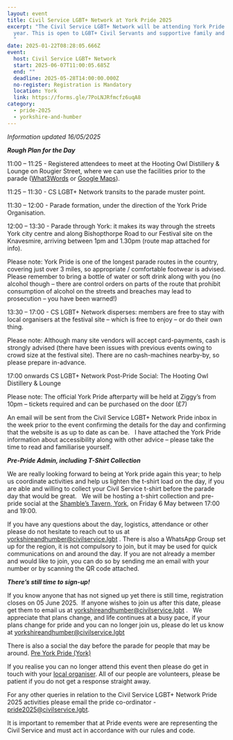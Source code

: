 ```yaml
---
layout: event
title: Civil Service LGBT+ Network at York Pride 2025
excerpt: "The Civil Service LGBT+ Network will be attending York Pride this
  year. This is open to LGBT+ Civil Servants and supportive family and friends.
  "
date: 2025-01-22T08:28:05.666Z
event:
  host: Civil Service LGBT+ Network
  start: 2025-06-07T11:00:05.685Z
  end: ""
  deadline: 2025-05-28T14:00:00.000Z
  no-register: Registration is Mandatory
  location: York
  link: https://forms.gle/7PoLNJRfmcfz6uqA8
category:
  - pride-2025
  - yorkshire-and-humber
---
```

*Information updated 16/05/2025*

***Rough Plan for the Day***

11:00 – 11:25 - Registered attendees to meet at the Hooting Owl Distillery & Lounge on Rougier Street, where we can use the facilities prior to the parade ([What3Words](https://what3words.com/chin.sharp.window) or [Google Maps](https://www.google.com/maps/place/Hooting+Owl+Distillery+York/@53.9585546,-1.0871583,846m/data=!3m2!1e3!4b1!4m6!3m5!1s0x48792fb621c63927:0x45f00007e666ded1!8m2!3d53.9585546!4d-1.0871583!16s%2Fg%2F11fpqqt7rs?entry=ttu&g_ep=EgoyMDI1MDUxMy4xIKXMDSoJLDEwMjExNDU1SAFQAw%3D%3D)).

11:25 – 11:30 - CS LGBT+ Network transits to the parade muster point.

11:30 – 12:00 - Parade formation, under the direction of the York Pride Organisation.

12:00 – 13:30 - Parade through York:  it makes its way through the streets York city centre and along Bishopthorpe Road to our Festival site on the Knavesmire, arriving between 1pm and 1.30pm (route map attached for info).

Please note:  York Pride is one of the longest parade routes in the country, covering just over 3 miles, so appropriate / comfortable footwear is advised.  Please remember to bring a bottle of water or soft drink along with you (no alcohol though – there are control orders on parts of the route that prohibit consumption of alcohol on the streets and breaches may lead to prosecution – you have been warned!) 

13:30 – 17:00 - CS LGBT+ Network disperses: members are free to stay with local organisers at the festival site – which is free to enjoy – or do their own thing.

Please note:  Although many site vendors will accept card-payments, cash is strongly advised (there have been issues with previous events owing to crowd size at the festival site).  There are no cash-machines nearby-by, so please prepare in-advance. 

17:00 onwards	CS LGBT+ Network Post-Pride Social: The Hooting Owl Distillery & Lounge

Please note:  The official York Pride afterparty will be held at Ziggy’s from 10pm – tickets required and can be purchased on the door (£7)

An email will be sent from the Civil Service LGBT+ Network Pride inbox in the week prior to the event confirming the details for the day and confirming that the website is as up to date as can be.   I have attached the York Pride information about accessibility along with other advice – please take the time to read and familiarise yourself.  

***Pre-Pride Admin, including T-Shirt Collection***

We are really looking forward to being at York pride again this year; to help us coordinate activities and help us lighten the t-shirt load on the day, if you are able and willing to collect your Civil Service t-shirt before the parade day that would be great.   We will be hosting a t-shirt collection and pre-pride social at the [Shamble’s Tavern, York](https://www.google.com/maps/place/Shambles+Tavern/@53.9596297,-1.0828387,846m/data=!3m2!1e3!4b1!4m6!3m5!1s0x487931af456d7789:0x8e2636a5270ffe84!8m2!3d53.9596297!4d-1.0802638!16s%2Fg%2F11crzrc5_b?entry=ttu&g_ep=EgoyMDI1MDUxMy4xIKXMDSoJLDEwMjExNDU1SAFQAw%3D%3D), on Friday 6 May between 17:00 and 19:00.  

If you have any questions about the day, logistics, attendance or other please do not hesitate to reach out to us at [yorkshireandhumber@civilservice.lgbt](mailto:yorkshireandhumber@civilservice.lgbt) . There is also a WhatsApp Group set up for the region, it is not compulsory to join, but it may be used for quick communications on and around the day. If you are not already a member and would like to join, you can do so by sending me an email with your number or by scanning the QR code attached.

***There’s still time to sign-up!***

If you know anyone that has not signed up yet there is still time, registration closes on 05 June 2025.  If anyone wishes to join us after this date, please get them to email us at [yorkshireandhumber@civilservice.lgbt](mailto:yorkshireandhumber@civilservice.lgbt) .   We appreciate that plans change, and life continues at a busy pace, if your plans change for pride and you can no longer join us, please do let us know at [yorkshireandhumber@civilservice.lgbt](mailto:yorkshireandhumber@civilservice.lgbt)

T﻿here is also a social the day before the parade for people that may be around. [Pre York Pride (York)](https://www.civilservice.lgbt/event/2025-04-29-pre-york-pride-york/)

I﻿f you realise you can no longer attend this event then please do get in touch with your [local organiser](https://www.civilservice.lgbt/team/). All of our people are volunteers, please be patient if you do not get a response straight away. 

F﻿or any other queries in relation to the Civil Service LGBT+ Network Pride 2025 activities please email the pride co-ordinator - [pride2025@civilservice.lgbt](mailto:pride2025@civilservice.lgbt).

I﻿t is important to remember that at Pride events were are representing the Civil Service and must act in accordance with our rules and code.